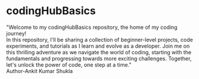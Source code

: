 # codingHubBasics
"Welcome to my codingHubBasics repository, the home of my coding journey! 
<br>
In this repository, I'll be sharing a collection of beginner-level projects, code experiments, and tutorials as I learn and evolve as a developer. Join me on this thrilling adventure as we navigate the world of coding, starting with the fundamentals and progressing towards more exciting challenges. Together, let's unlock the power of code, one step at a time."
<br>
Author-Ankit Kumar Shukla
